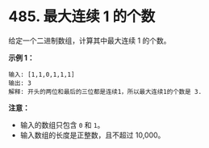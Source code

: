 # 485. 最大连续 1 的个数

给定一个二进制数组，计算其中最大连续 1 的个数。

**示例 1：**

```()
输入: [1,1,0,1,1,1]
输出: 3
解释: 开头的两位和最后的三位都是连续1，所以最大连续1的个数是 3.
```

**注意：**

* 输入的数组只包含 `0` 和 `1`。
* 输入数组的长度是正整数，且不超过 10,000。
